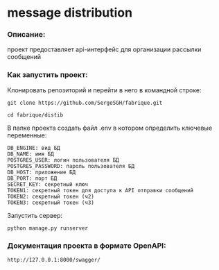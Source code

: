 # message distribution
### Описание:
проект предоставляет api-интерфейс для организации рассылки сообщений 


### Как запустить проект:

Клонировать репозиторий и перейти в него в командной строке:
```
git clone https://github.com/SergeSGH/fabrique.git
```
```
cd fabrique/distib
```

В папке проекта создать файл .env в котором определить ключевые переменные:
```
DB_ENGINE: вид БД
DB_NAME: имя БД
POSTGRES_USER: логин пользователя БД
POSTGRES_PASSWORD: пароль пользователя БД
DB_HOST: приложение БД 
DB_PORT: порт БД
SECRET_KEY: секретный ключ
TOKEN1: секретный токен для доступа к API отправки сообщений
TOKEN2: секретный токен (ч2)
TOKEN3: секретный токен (ч3)
```
Запустить сервер:
```
python manage.py runserver
```

### Документация проекта в формате OpenAPI:

```
http://127.0.0.1:8000/swagger/
```